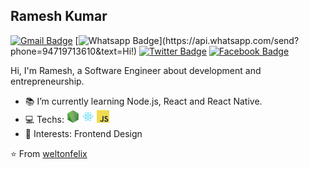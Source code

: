 ## Ramesh Kumar
[![Gmail Badge](https://img.shields.io/badge/-Gmail-c14438?style=flat-square&logo=Gmail&logoColor=white&link=mailto:contato.rameshkumara95@gmail.com)](mailto:contato.rameshkumara95@gmail.com)
[![Whatsapp Badge](https://img.shields.io/badge/-Whatsapp-4CA143?style=flat-square&labelColor=4CA143&logo=whatsapp&logoColor=white&link=https://api.whatsapp.com/send?phone=94719713610&text=Hi!)](https://api.whatsapp.com/send?phone=94719713610&text=Hi!)
[![Twitter Badge](https://img.shields.io/badge/-Twitter-1da1f2?style=flat-square&labelColor=1da1f2&logo=twitter&logoColor=white&link=https://www.twitter.com/rameshchathura2/)](https://www.twitter.com/rameshchathura2/)
[![Facebook Badge](https://img.shields.io/badge/-Facebook-3b5998?style=flat-square&labelColor=3b5998&logo=facebook&logoColor=white&link=https://www.facebook.com/ramesh.chathuranga.69/)](https://www.facebook.com/ramesh.chathuranga.69/)

Hi, I'm Ramesh, a Software Engineer about development and entrepreneurship.

- :books: I’m currently learning Node.js, React and React Native.
- :computer: Techs: <img height="20" src="https://raw.githubusercontent.com/github/explore/80688e429a7d4ef2fca1e82350fe8e3517d3494d/topics/nodejs/nodejs.png">  <img height="20" src="https://raw.githubusercontent.com/github/explore/80688e429a7d4ef2fca1e82350fe8e3517d3494d/topics/react/react.png">  <img height="20" src="https://raw.githubusercontent.com/github/explore/80688e429a7d4ef2fca1e82350fe8e3517d3494d/topics/javascript/javascript.png">  
- :pushpin: Interests: Frontend Design

⭐️ From [weltonfelix](https://github.com/ramesh69)
